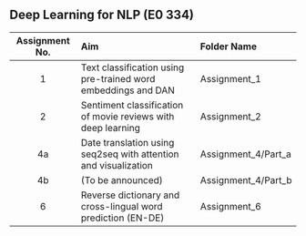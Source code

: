 




## Deep Learning for NLP (E0 334)

| Assignment No. | Aim                                                                | Folder Name      |
|:--------------:|:-------------------------------------------------------------------|:----------------|
| 1              | Text classification using pre-trained word embeddings and DAN       | Assignment_1    |
| 2              | Sentiment classification of movie reviews with deep learning        | Assignment_2    |
| 4a             | Date translation using seq2seq with attention and visualization     | Assignment_4/Part_a |
| 4b             | (To be announced)                                                  | Assignment_4/Part_b |
| 6              | Reverse dictionary and cross-lingual word prediction (EN-DE)        | Assignment_6    |
